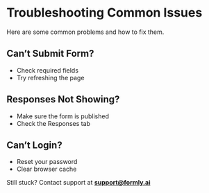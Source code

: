 # Troubleshooting Common Issues

Here are some common problems and how to fix them.

## Can’t Submit Form?

- Check required fields
- Try refreshing the page

## Responses Not Showing?

- Make sure the form is published
- Check the Responses tab

## Can’t Login?

- Reset your password
- Clear browser cache

Still stuck? Contact support at **support@formly.ai**
